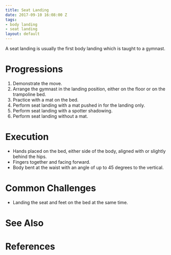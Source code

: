 ```yaml
---
title: Seat Landing
date: 2017-09-10 16:08:00 Z
tags:
- body landing
- seat landing
layout: default
---
```


A seat landing is usually the first body landing which is taught to a gymnast.

# Progressions

1. Demonstrate the move.
2. Arrange the gymnast in the landing position, either on the floor or on the trampoline bed.
3. Practice with a mat on the bed.
4. Perform seat landing with a mat pushed in for the landing only.
5. Perform seat landing with a spotter shadowing.
6. Perform seat landing without a mat.

# Execution

- Hands placed on the bed, either side of the body, aligned with or slightly behind the hips.
- Fingers together and facing forward.
- Body bent at the waist with an angle of up to 45 degrees to the vertical.

# Common Challenges

- Landing the seat and feet on the bed at the same time.

# See Also

# References